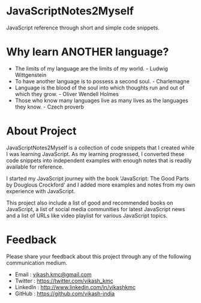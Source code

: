 JavaScriptNotes2Myself
======================

JavaScript reference through short and simple code snippets.

Why learn ANOTHER language?
===========================
* The limits of my language are the limits of my world. - Ludwig Wittgenstein
* To have another language is to possess a second soul. - Charlemagne
* Language is the blood of the soul into which thoughts run and out of which they grow. - Oliver Wendell Holmes
* Those who know many languages live as many lives as the languages they know. - Czech proverb

About Project
=============
JavaScriptNotes2Myself is a collection of code snippets that I created while I was learning JavaScript. As my learning
progressed, I converted these code snippets into independent examples with enough notes that is readily available for 
reference.

I started my JavaScript journey with the book 'JavaScript: The Good Parts by Douglous Crockford' and I added more 
examples and notes from my own experience with JavaScript.

This project also include a list of good and recommended books on JavaScript, a list of social media communities for 
latest JavaScript news and a list of URLs like video playlist for various JavaScript topics.

Feedback
========
Please share your feedback about this project through any of the following communication medium.

* Email       : vikash.kmc@gmail.com
* Twitter     : https://twitter.com/vikash_kmc 
* LinkedIn    : http://www.linkedin.com/in/vikashkmc
* GitHub      : https://github.com/vikash-india
